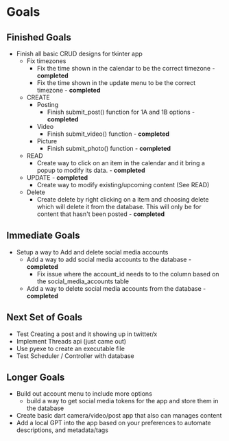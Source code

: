 # Goals

## Finished Goals
- Finish all basic CRUD designs for tkinter app
  - Fix timezones
    - Fix the time shown in the calendar to be the correct timezone - **completed**
    - Fix the time shown in the update menu to be the correct timezone - **completed**
  - CREATE
    - Posting
      - Finish submit_post() function for 1A and 1B options - **completed**
    - Video
      - Finish submit_video() function - **completed**
    - Picture
      - Finish submit_photo() function - **completed**
  - READ
    - Create way to click on an item in the calendar and it bring a popup to modify its data. - **completed**
  - UPDATE - **completed**
    - Create way to modify existing/upcoming content (See READ)
  - Delete
    - Create delete by right clicking on a item and choosing delete which will delete it from the database. This will only be for content that hasn't been posted - **completed**

## Immediate Goals
- Setup a way to Add and delete social media accounts
  - Add a way to add social media accounts to the database - **completed**
    - Fix issue where the account_id needs to to the column based on the social_media_accounts table
  - Add a way to delete social media accounts from the database - **completed**
  
## Next Set of Goals
- Test Creating a post and it showing up in twitter/x
- Implement Threads api (just came out)
- Use pyexe to create an executable file
- Test Scheduler / Controller with database

## Longer Goals
- Build out account menu to include more options
  - build a way to get social media tokens for the app and store them in the database
- Create basic dart camera/video/post app that also can manages content
- Add a local GPT into the app based on your preferences to automate descriptions, and metadata/tags
